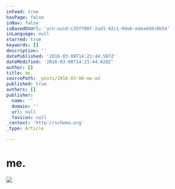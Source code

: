 ```yaml
---
inFeed: true
hasPage: false
inNav: false
isBasedOnUrl: 'urn:uuid:c35f708f-2ad1-42c1-89e6-edeadddc6b54'
inLanguage: null
starred: true
keywords: []
description: ''
datePublished: '2016-03-08T14:21:44.507Z'
dateModified: '2016-03-08T14:21:44.028Z'
author: []
title: me.
sourcePath: _posts/2016-03-08-me.md
published: true
authors: []
publisher:
  name: ''
  domain: ''
  url: null
  favicon: null
_context: 'http://schema.org'
_type: Article

---
```

# me.
![](https://the-grid-user-content.s3-us-west-2.amazonaws.com/4bf7563a-33fc-4a6a-bf79-95c46ed72206.png)